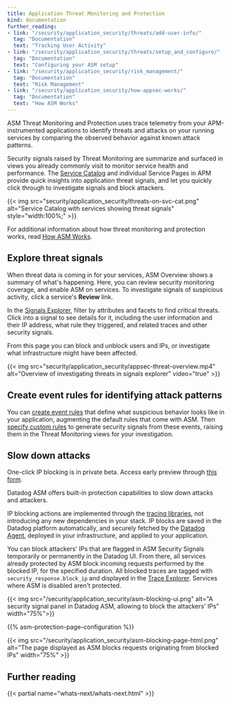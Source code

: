 ```yaml
---
title: Application Threat Monitoring and Protection
kind: documentation
further_reading:
- link: "/security/application_security/threats/add-user-info/"
  tag: "Documentation"
  text: "Tracking User Activity"
- link: "/security/application_security/threats/setup_and_configure/"
  tag: "Documentation"
  text: "Configuring your ASM setup"
- link: "/security/application_security/risk_management/"
  tag: "Documentation"
  text: "Risk Management"
- link: "/security/application_security/how-appsec-works/"
  tag: "Documentation"
  text: "How ASM Works"
---
```


ASM Threat Monitoring and Protection uses trace telemetry from your APM-instrumented applications to identify threats and attacks on your running services by comparing the observed behavior against known attack patterns. 

Security signals raised by Threat Monitoring are summarize and surfaced in views you already commonly visit to monitor service health and performance. The [Service Catalog][1] and individual Service Pages in APM provide quick insights into application threat signals, and let you quickly click through to investigate signals and block attackers.

{{< img src="security/application_security/threats-on-svc-cat.png" alt="Service Catalog with services showing threat signals" style="width:100%;" >}}

For additional information about how threat monitoring and protection works, read [How ASM Works][4].


## Explore threat signals

When threat data is coming in for your services, ASM Overview shows a summary of what's happening. Here, you can review security monitoring coverage, and enable ASM on services. To investigate signals of suspicious activity, click a service's **Review** link.

In the [Signals Explorer][2], filter by attributes and facets to find critical threats. Click into a signal to see details for it, including the user information and their IP address, what rule they triggered, and related traces and other security signals.

From this page you can block and unblock users and IPs, or investigate what infrastructure might have been affected.

{{< img src="security/application_security/appsec-threat-overview.mp4" alt="Overview of investigating threats in signals explorer" video="true" >}}


## Create event rules for identifying attack patterns

You can [create event rules][5] that define what suspicious behavior looks like in your application, augmenting the default rules that come with ASM. Then [specify custom rules][6] to generate security signals from these events, raising them in the Threat Monitoring views for your investigation. 

## Slow down attacks

<div class="alert alert-info">One-click IP blocking is in private beta. Access early preview through <a href="https://dashcon.io/appsec" target="_blank">this form</a>.</div>

Datadog ASM offers built-in protection capabilities to slow down attacks and attackers. 

IP blocking actions are implemented through the [tracing libraries][7], not introducing any new dependencies in your stack. IP blocks are saved in the Datadog platform automatically, and securely fetched by the [Datadog Agent][8], deployed in your infrastructure, and applied to your application.

You can block attackers' IPs that are flagged in ASM Security Signals temporarily or permanently in the Datadog UI. From there, all services already protected by ASM block incoming requests performed by the blocked IP, for the specified duration. All blocked traces are tagged with `security_response.block_ip` and displayed in the [Trace Explorer][9]. Services where ASM is disabled aren't protected.

{{< img src="/security/application_security/asm-blocking-ui.png" alt="A security signal panel in Datadog ASM, allowing to block the attackers' IPs" width="75%">}}

{{% asm-protection-page-configuration %}}

{{< img src="/security/application_security/asm-blocking-page-html.png" alt="The page displayed as ASM blocks requests originating from blocked IPs" width="75%" >}}


## Further reading

{{< partial name="whats-next/whats-next.html" >}}

[1]: https://app.datadoghq.com/services?lens=Security
[2]: /security/explorer
[4]: /security/application_security/how-appsec-works/
[5]: /security/application_security/threats/event_rules/
[6]: /security/application_security/threats/custom_rules/
[7]: /tracing/trace_collection/dd_libraries/
[8]: /agent/guide/how_remote_config_works/
[9]: /tracing/trace_explorer/
